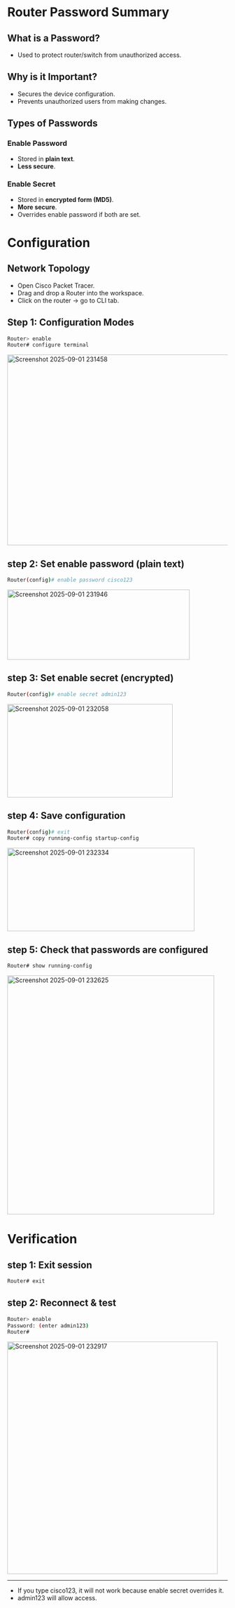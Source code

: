 
# Router Password Summary  

## What is a Password?  
- Used to protect router/switch from unauthorized access.  

## Why is it Important?  
- Secures the device configuration.  
- Prevents unauthorized users from making changes.  

## Types of Passwords  

### Enable Password  
- Stored in **plain text**.  
- **Less secure**.  

### Enable Secret  
- Stored in **encrypted form (MD5)**.  
- **More secure**.  
- Overrides enable password if both are set.  

# Configuration
## Network Topology
- Open Cisco Packet Tracer.
- Drag and drop a Router into the workspace.
- Click on the router → go to CLI tab.
## Step 1: Configuration Modes
```bash
Router> enable
Router# configure terminal
```
<img width="635" height="435" alt="Screenshot 2025-09-01 231458" src="https://github.com/user-attachments/assets/54742d0a-18b6-43de-b781-a4744b7f7d0a" />

## step 2: Set enable password (plain text)
```bash
Router(config)# enable password cisco123
```
<img width="417" height="160" alt="Screenshot 2025-09-01 231946" src="https://github.com/user-attachments/assets/d710ed7e-2c81-4e00-83e5-da72a201e8cf" />

## step 3: Set enable secret (encrypted)
```bash
Router(config)# enable secret admin123
```
<img width="378" height="213" alt="Screenshot 2025-09-01 232058" src="https://github.com/user-attachments/assets/d7c0e291-c2e1-4317-a664-2af2faed0766" />

## step 4: Save configuration
```bash
Router(config)# exit
Router# copy running-config startup-config
```
<img width="428" height="190" alt="Screenshot 2025-09-01 232334" src="https://github.com/user-attachments/assets/5b2c59ac-0b53-439c-b852-4f436a0d82ea" />

## step 5: Check that passwords are configured
```bash
Router# show running-config
```
<img width="473" height="545" alt="Screenshot 2025-09-01 232625" src="https://github.com/user-attachments/assets/229c7ed1-2200-4d94-9edb-6078936f38e0" />

# Verification
## step 1: Exit session
```bash
Router# exit
```
## step 2: Reconnect & test
```bash
Router> enable
Password: (enter admin123)
Router#
```
<img width="481" height="530" alt="Screenshot 2025-09-01 232917" src="https://github.com/user-attachments/assets/f7b47e24-dea8-4a0f-a0c0-4a98c65deee3" />

---

- If you type cisco123, it will not work because enable secret overrides it.
- admin123 will allow access.
